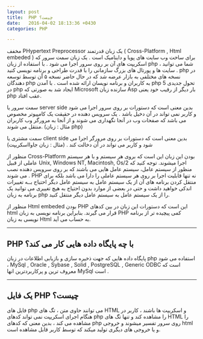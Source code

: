 ```yaml
---
layout: post
title:  PHP چیست؟
date:   2016-04-02 18:13:36 +0430
categories: PHP

---
```



 مخفف PHypertext Preprocessor یک زبان قدرتمند ( Cross-Platform , Html embeded ) برای ساخت وب سایت های پویا و داینامیک است .  یک زبان سمت سرور که اسکریپت های آن بر روی سرور اجرا می شود . با استفاده از زبان php ، شما می توانید سایت ها و پورتال های بزرگ سازمانی را با قدرت طراحی و برنامه نویسی کنید . php در نسخه های مختلفی به بازار عرضه شد که در حال حاضر نسخه ۵ آن توسط توسعه دهندگان php به کاربران و برنامه نویسان ارائه شده است . با آمدن php 5 تحول جدیدی در php ایجاد شد به صورتی که Microsoft سازنده زبان Asp بار دیگر از رقیب خود یعنی php عقب افتاد.

سمت سرور یا server side بدین معنی است که دستورات بر روی سرور اجرا می شود و کاربر نمی تواند در آن دخیل باشد . یک سرویس دهنده در حقیقت یک کامپیوتر مخصوص می باشد که صفحات وب در آنجا نگهداری می شوند و از آنجا به مرورگر وب کاربران منتقل می شوند. (مثال : زبان php)

سمت مشتری یا  client side بدین معنی است که دستورات بر روی مرورگر اجرا می شود و کاربر می تواند در آن دخالت کند .  (مثال : زبان جاوااسکریپت)

منظور از Cross-Platform بودن این زبان این است که بروی هر سیستم و با هر سیستم عاملی از قبیل Unix, Windows NT,  Macintosh, Os/2  اجرا میشوند. توجه کنید که منظور از سیستم عامل، سیستم عامل هایی می باشند که بر روی سرویس دهنده نصب می شوند . PHP نه تنها قابلیت اجرا بر روی هر سیستم عاملی را دارا می باشد بلکه برای منتقل کردن برنامه های آن از یک سیستم عامل به سیستم عامل دیگر احتیاج بــه تغییرات اندکی خواهید داشت و حتی در بعضی از موارد بدون احتیاج به هیچ تغییری می توانید یک برنامه به زبان php را از یک سیستم عامل به سیستم عامل دیگر منتقل کنید.

منظور از Html embeded بودن PHP این است که دستورات این زبان در بین کدهای html  قرار می گیرند. بنابراین برنامه نویسی به زبان PHP کمی پیچیده تر از برنامه نویسی به زبان Html به حساب می آید.

---

## **PHP با چه پایگاه داده هایی کار می کند؟** ##

پایگاه داده هایی که جهت ذخیره سازی و بازیابی اطلاعات در زبان php استفاده می شود ، MySql , Oracle , Sybase , Solid , PostgreSQL , Generic ODBC است که معروف ترین و پرکاربردترین انها MySql است .


---

## **یک فایل  PHP چیست؟** ##

فایل های php می توانند حاوی متن ، تگ های HTML و اسکریپت ها باشند ، کاربر در هنگام اجرای اسکریپت نمی تواند کدهای php را مشاهده کند و تنها تگ های HTML را مشاهده می کند ، بدین معنی که کدهای php روی سرور تفسیر میشوند و خروجی html و یا خروجی های دیگری تولید میکند که توسط کاربر قابل مشاهده است.